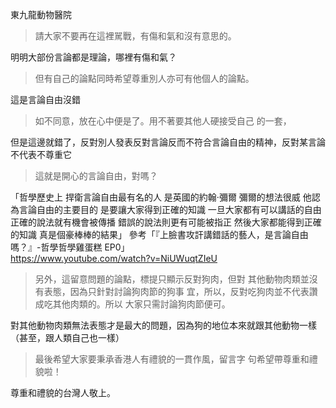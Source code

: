 東九龍動物醫院
> 請大家不要再在這裡駡戰，有傷和氣和沒有意思的。

明明大部份言論都是理論，哪裡有傷和氣？

> 但有自己的論點同時希望尊重別人亦可有他個人的論點。

這是言論自由沒錯

> 如不同意，放在心中便是了。用不著要其他人硬接受自己
> 的一套，

但是這邊就錯了，反對別人發表反對言論反而不符合言論自由的精神，反對某言論不代表不尊重它

> 這就是開心的言論自由，對嗎？

「哲學歷史上 捍衛言論自由最有名的人 是英國的約翰‧彌爾 彌爾的想法很威 他認為言論自由的主要目的 是要讓大家得到正確的知識 一旦大家都有可以講話的自由 正確的說法就有機會被傳播 錯誤的說法則更有可能被指正 然後大家都能得到正確的知識 真是個豪棒棒的結果」
參考「『上臉書攻訐講錯話的藝人，是言論自由嗎？』-哲學哲學雞蛋糕 EP0」  
<https://www.youtube.com/watch?v=NiUWuqtZIeU>

> 另外，這留意問題的論點，標提只顯示反對狗肉，但對
> 其他動物肉類並沒有表態，因為只針對討論狗肉節的狗事
> 宜，所以，反對吃狗肉並不代表讚成吃其他肉類的。所以
> 大家只需討論狗肉節便可。

對其他動物肉類無法表態才是最大的問題，因為狗的地位本來就跟其他動物一樣（甚至，跟人類自己也一樣）

> 最後希望大家要秉承香港人有禮貌的一貫作風，留言字
> 句希望帶尊重和禮貌啦！

尊重和禮貌的台灣人敬上。